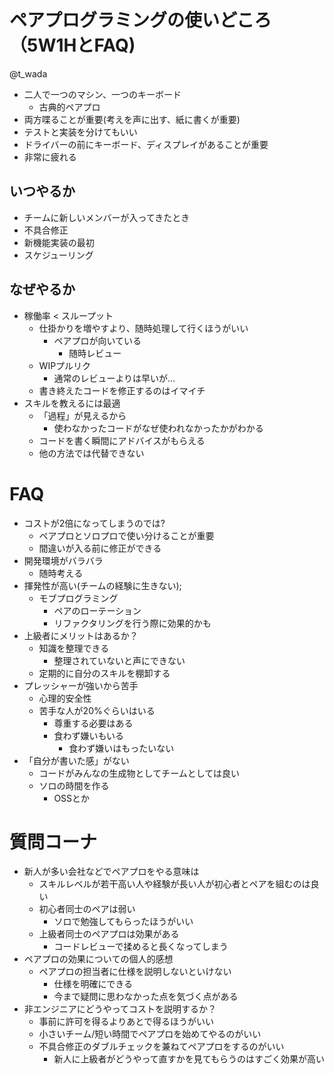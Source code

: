 # ペアプログラミングの使いどころ（5W1HとFAQ)

@t_wada

* 二人で一つのマシン、一つのキーボード
  * 古典的ペアプロ
* 両方喋ることが重要(考えを声に出す、紙に書くが重要)
* テストと実装を分けてもいい
* ドライバーの前にキーボード、ディスプレイがあることが重要
* 非常に疲れる

## いつやるか

* チームに新しいメンバーが入ってきたとき
* 不具合修正
* 新機能実装の最初
* スケジューリング

## なぜやるか

* 稼働率 < スループット
  * 仕掛かりを増やすより、随時処理して行くほうがいい
    * ペアプロが向いている
      * 随時レビュー
  * WIPプルリク
    * 通常のレビューよりは早いが…
  * 書き終えたコードを修正するのはイマイチ
* スキルを教えるには最適
  * 「過程」が見えるから
    * 使わなかったコードがなぜ使われなかったかがわかる
  * コードを書く瞬間にアドバイスがもらえる
  * 他の方法では代替できない

# FAQ

* コストが2倍になってしまうのでは?
  * ペアプロとソロプロで使い分けることが重要
  * 間違いが入る前に修正ができる
* 開発環境がバラバラ
  * 随時考える
* 揮発性が高い(チームの経験に生きない);
  * モブプログラミング
    * ペアのローテーション
    * リファクタリングを行う際に効果的かも
* 上級者にメリットはあるか？
  * 知識を整理できる
    * 整理されていないと声にできない
  * 定期的に自分のスキルを棚卸する
* プレッシャーが強いから苦手
  * 心理的安全性
  * 苦手な人が20%ぐらいはいる
    * 尊重する必要はある
    * 食わず嫌いもいる
      * 食わず嫌いはもったいない
* 「自分が書いた感」がない
  * コードがみんなの生成物としてチームとしては良い
  * ソロの時間を作る
    * OSSとか

# 質問コーナ

* 新人が多い会社などでペアプロをやる意味は
  * スキルレベルが若干高い人や経験が長い人が初心者とペアを組むのは良い
  * 初心者同士のペアは弱い
    * ソロで勉強してもらったほうがいい
  * 上級者同士のペアプロは効果がある
    * コードレビューで揉めると長くなってしまう
* ペアプロの効果についての個人的感想
  * ペアプロの担当者に仕様を説明しないといけない
    * 仕様を明確にできる
    * 今まで疑問に思わなかった点を気づく点がある
* 非エンジニアにどうやってコストを説明するか？
  * 事前に許可を得るよりあとで得るほうがいい
  * 小さいチーム/短い時間でペアプロを始めてやるのがいい
  * 不具合修正のダブルチェックを兼ねてペアプロをするのがいい
    * 新人に上級者がどうやって直すかを見てもらうのはすごく効果が高い
